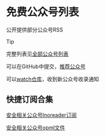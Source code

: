 # 免费公众号列表

公开提供部分公众号RSS

> [!TIP]
> 完整列表见[全部公众号列表](list.md)

可以在GitHub中提交，[推荐公众号](https://github.com/ttttmr/wechat2rss/issues)

可以[watch仓库](https://github.com/ttttmr/Wechat2RSS)，收到新公众号收录通知

## 快捷订阅合集

[安全相关公众号Inoreader订阅](https://www.inoreader.com/bundle/0014cd641489)

[安全相关公众号opml文件](https://wechat2rss.xlab.app/opml/sec.opml)

